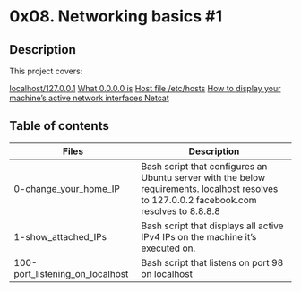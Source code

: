 # 0x08. Networking basics #1
##  Description
   This project covers:

[localhost/127.0.0.1](https://en.wikipedia.org/wiki/Localhost)
[What 0.0.0.0 is](https://en.wikipedia.org/wiki/0.0.0.0)
[Host file /etc/hosts](https://www.makeuseof.com/tag/modify-manage-hosts-file-linux/)
[How to display your machine’s active network interfaces Netcat](https://www.thegeekstuff.com/2012/04/nc-command-examples/)
## Table of contents
|Files	|Description|
| ---- | ----- |
|0-change_your_home_IP |	Bash script that configures an Ubuntu server with the below requirements. localhost resolves to 127.0.0.2 facebook.com resolves to 8.8.8.8|
|1-show_attached_IPs	|Bash script that displays all active IPv4 IPs on the machine it’s executed on.|
|100-port_listening_on_localhost|	Bash script that listens on port 98 on localhost|
